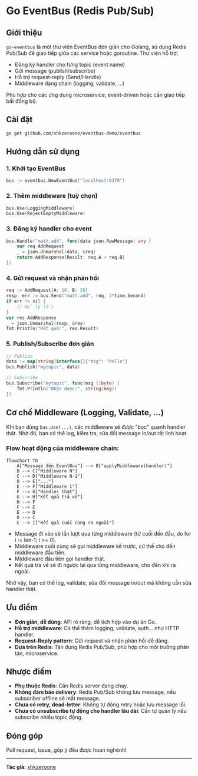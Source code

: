 # Go EventBus (Redis Pub/Sub)

## Giới thiệu

`go-eventbus` là một thư viện EventBus đơn giản cho Golang, sử dụng Redis Pub/Sub để giao tiếp giữa các service hoặc goroutine. Thư viện hỗ trợ:
- Đăng ký handler cho từng topic (event name)
- Gửi message (publish/subscribe)
- Hỗ trợ request-reply (Send/Handle)
- Middleware dạng chain (logging, validate, ...)

Phù hợp cho các ứng dụng microservice, event-driven hoặc cần giao tiếp bất đồng bộ.

## Cài đặt

```bash
go get github.com/xhkzeroone/eventbus-demo/eventbus
```

## Hướng dẫn sử dụng

### 1. Khởi tạo EventBus
```go
bus := eventbus.NewEventBus("localhost:6379")
```

### 2. Thêm middleware (tuỳ chọn)
```go
bus.Use(LoggingMiddleware)
bus.Use(RejectEmptyMiddleware)
```

### 3. Đăng ký handler cho event
```go
bus.Handle("math.add", func(data json.RawMessage) any {
    var req AddRequest
    _ = json.Unmarshal(data, &req)
    return AddResponse{Result: req.A + req.B}
})
```

### 4. Gửi request và nhận phản hồi
```go
req := AddRequest{A: 10, B: 20}
resp, err := bus.Send("math.add", req, 3*time.Second)
if err != nil {
    // Xử lý lỗi
}
var res AddResponse
_ = json.Unmarshal(resp, &res)
fmt.Println("Kết quả:", res.Result)
```

### 5. Publish/Subscribe đơn giản
```go
// Publish
data := map[string]interface{}{"msg": "hello"}
bus.Publish("mytopic", data)

// Subscribe
bus.Subscribe("mytopic", func(msg []byte) {
    fmt.Println("Nhận được:", string(msg))
})
```

## Cơ chế Middleware (Logging, Validate, ...)

Khi bạn dùng `bus.Use(...)`, các middleware sẽ được "bọc" quanh handler thật. Nhờ đó, bạn có thể log, kiểm tra, sửa đổi message in/out rất linh hoạt.

### Flow hoạt động của middleware chain:

```mermaid
flowchart TD
    A["Message đến EventBus"] --> B["applyMiddleware(handler)"]
    B --> C["Middleware N"]
    C --> D["Middleware N-1"]
    D --> E["..."]
    E --> F["Middleware 1"]
    F --> G["Handler thật"]
    G --> H["Kết quả trả về"]
    H --> F
    F --> E
    E --> D
    D --> C
    C --> I["Kết quả cuối cùng ra ngoài"]
```

- Message đi vào sẽ lần lượt qua từng middleware (từ cuối đến đầu, do for i := len-1; i >= 0).
- Middleware cuối cùng sẽ gọi middleware kế trước, cứ thế cho đến middleware đầu tiên.
- Middleware đầu tiên gọi handler thật.
- Kết quả trả về sẽ đi ngược lại qua từng middleware, cho đến khi ra ngoài.

Nhờ vậy, bạn có thể log, validate, sửa đổi message in/out mà không cần sửa handler thật.

## Ưu điểm
- **Đơn giản, dễ dùng**: API rõ ràng, dễ tích hợp vào dự án Go.
- **Hỗ trợ middleware**: Có thể thêm logging, validate, auth... như HTTP handler.
- **Request-Reply pattern**: Gửi request và nhận phản hồi dễ dàng.
- **Dựa trên Redis**: Tận dụng Redis Pub/Sub, phù hợp cho môi trường phân tán, microservice.

## Nhược điểm
- **Phụ thuộc Redis**: Cần Redis server đang chạy.
- **Không đảm bảo delivery**: Redis Pub/Sub không lưu message, nếu subscriber offline sẽ mất message.
- **Chưa có retry, dead-letter**: Không tự động retry hoặc lưu message lỗi.
- **Chưa có unsubscribe tự động cho handler lâu dài**: Cần tự quản lý nếu subscribe nhiều topic động.

## Đóng góp
Pull request, issue, góp ý đều được hoan nghênh!

---

**Tác giả:** [xhkzeroone](https://github.com/xhkzeroone) 
